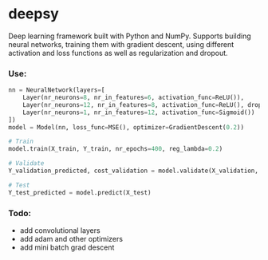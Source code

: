 # deepsy
Deep learning framework built with Python and NumPy. Supports building neural networks, training them with gradient descent, using different activation and loss functions as well as regularization and dropout.
  
### Use:  
```python
nn = NeuralNetwork(layers=[
    Layer(nr_neurons=8, nr_in_features=6, activation_func=ReLU()),
    Layer(nr_neurons=12, nr_in_features=8, activation_func=ReLU(), dropout_rate=0.2),
    Layer(nr_neurons=1, nr_in_features=12, activation_func=Sigmoid())
])
model = Model(nn, loss_func=MSE(), optimizer=GradientDescent(0.2))

# Train
model.train(X_train, Y_train, nr_epochs=400, reg_lambda=0.2)

# Validate
Y_validation_predicted, cost_validation = model.validate(X_validation, Y_validation)

# Test
Y_test_predicted = model.predict(X_test)
```
  
### Todo:
- add convolutional layers
- add adam and other optimizers
- add mini batch grad descent
